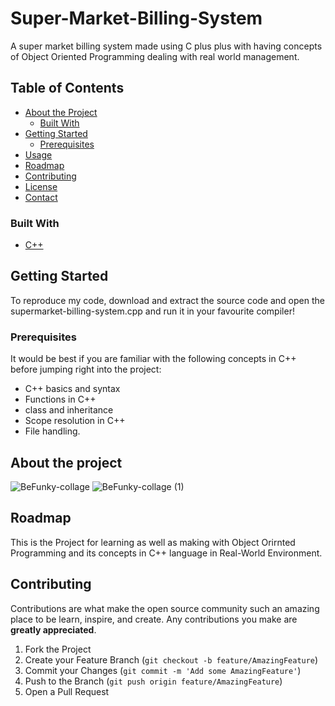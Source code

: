 # Super-Market-Billing-System
A super market billing system made using C plus plus with having concepts of Object Oriented Programming dealing with real world management.


<!-- TABLE OF CONTENTS -->
## Table of Contents

* [About the Project](#about-the-project)
  * [Built With](#built-with)
* [Getting Started](#getting-started)
  * [Prerequisites](#prerequisites)
* [Usage](#usage)
* [Roadmap](#roadmap)
* [Contributing](#contributing)
* [License](#license)
* [Contact](#contact)



### Built With

* [C++]()


<!-- GETTING STARTED -->
## Getting Started

To reproduce my code, download and extract the source code and open the supermarket-billing-system.cpp and run it in your favourite compiler!

### Prerequisites

It would be best if you are familiar with the following concepts in C++ before jumping right into the project:

* C++ basics and syntax
* Functions in C++
* class and inheritance
* Scope resolution in C++
* File handling.


<!-- USAGE EXAMPLES -->
## About the project
![BeFunky-collage](https://user-images.githubusercontent.com/68140538/107849874-25622880-6e24-11eb-82ae-68f76334262c.png)
![BeFunky-collage (1)](https://user-images.githubusercontent.com/68140538/107849877-272bec00-6e24-11eb-8658-1ab82659b4b2.png)


<!-- ROADMAP -->
## Roadmap

This is the Project for learning as well as making with Object Orirnted Programming and its concepts in C++ language in Real-World Environment. 

<!-- CONTRIBUTING -->
## Contributing

Contributions are what make the open source community such an amazing place to be learn, inspire, and create. Any contributions you make are **greatly appreciated**.

1. Fork the Project
2. Create your Feature Branch (`git checkout -b feature/AmazingFeature`)
3. Commit your Changes (`git commit -m 'Add some AmazingFeature'`)
4. Push to the Branch (`git push origin feature/AmazingFeature`)
5. Open a Pull Request
